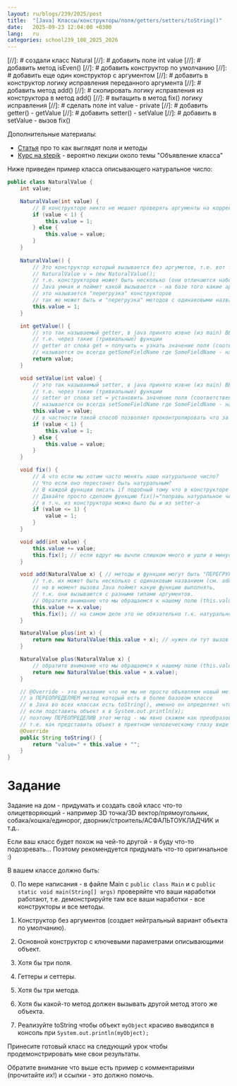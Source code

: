 ```yaml
---
layout: ru/blogs/239/2025/post
title:  "[Java] Классы/конструкторы/поля/getters/setters/toString()"
date:   2025-09-23 12:04:00 +0300
lang:   ru
categories: school239_108_2025_2026
---
```


[//]: # создали класс Natural
[//]: # добавить поле int value
[//]: # добавить метод isEven()
[//]: # добавить конструктор по умолчанию
[//]: # добавить еще один конструктор с аргументом
[//]: # добавить в конструктор логику исправления переданного аргумента
[//]: # добавить метод add()
[//]: # скопировать логику исправления из конструктора в метод add()
[//]: # вытащить в метод fix() логику исправления
[//]: # сделать поле int value - private
[//]: # добавить getter() - getValue
[//]: # добавить setter() - setValue
[//]: # добавить в setValue - вызов fix()

Дополнительные материалы:

- [Статья](/blogs/239/2022/school239_108_2022_2023/2022/09/23/class-methods1.html) про то как выглядят поля и методы
- [Курс на stepik](https://stepik.org/course/187/promo) - вероятно лекции около темы "Объявление класса"

Ниже приведен пример класса описывающего натуральное число:

```java
public class NaturalValue {
    int value;

    NaturalValue(int value) {
        // В конструкторе никто не мешает проверять аргументы на корректность и как-то их изменять (исправлять)
        if (value < 1) {
            this.value = 1;
        } else {
            this.value = value;
        }
    }
    
    NaturalValue() {
        // Это конструктор который вызывается без аргуметов, т.е. вот так:
        // NaturalValue v = new NaturalValue();
        // т.е. конструкторов может быть несколько (они отличаются набором аргументов)
        // Java умная и поймет какой вызывается - на базе того какие аргументы передаются в конструктор из main-функции
        // это называется "перегрузка" конструкторов
        // так же может быть и "перегрузка" методов с одинаковыми названиями но разными аргументами 
        this.value = 1;
    }

    int getValue() {
        // это так называемый getter, в java принято извне (из main) ВЕЖЛИВО узнавать значения полей
        // т.е. через такие (тривиальные) функции
        // getter от слова get = получить = узнать значение поля (соответственно тип результата = типу поля)
        // называется он всегда getSomeFieldName где SomeFieldName - название поля (с большой буквы)
        return value;
    }

    void setValue(int value) {
        // это так называемый setter, в java принято извне (из main) ВЕЖЛИВО МЕНЯТЬ значения полей
        // т.е. через такие (тривиальные) функции
        // setter от слова set = установить значение поля (соответственно результата нет - void)
        // называется он всегда setSomeFieldName где SomeFieldName - название поля (с большой буквы)
        this.value = value;
        // в частности такой способ позволяет проконтролировать что за значение нам подсунили и поправить его:
        if (value < 1) {
            this.value = 1;
        } else {
            this.value = value;
        }
    }

    void fix() {
        // А что если мы хотим часто менять наше натуральное число?
        // Что если оно перестанет быть натуральным?
        // В каждой функции писать if подобный тому что в конструкторе и setter-е? Утомительно и не красиво!
        // Давайте просто сделаем функцию fix()="поправь натуральное число если это требуется" и будем ее вызывать отовсюду
        // в т.ч. из конструктора можно было бы и из setter-а
        if (value <= 1) {
            value = 1;
        }
    }

    void add(int value) {
        this.value += value;
        this.fix(); // если вдруг мы вычли слишком много и ушли в минус (или до нуля) - поправляем
    }

    void add(NaturalValue x) { // методы и функции могут быть "ПЕРЕГРУЖЕНЫ" (overloaded)
        // т.е. их может быть несколько с одинаковым названием (см. add выше)
        // но в момент вызова Java поймет какую функцию выполнять,
        // т.к. они вызываются с разными типами аргументов.
        // Обратите внимание что мы обращаемся к нашему полю (this.value) и к чужому полю (x.value)
        this.value += x.value;
        this.fix(); // на самом деле это не обязательно т.к. натуральное+натуральное=натуральное, но так спокойнее и надежнее...
    }

    NaturalValue plus(int x) {
        return new NaturalValue(this.value + x); // нужен ли тут вызов fix?
    }

    NaturalValue plus(NaturalValue x) {
        // обратите внимание что мы обращаемся к нашему полю (this.value) и к чужому полю (x.value)
        return new NaturalValue(this.value + x.value); 
    }

    // @Override - это указание что не мы не просто объявляем новый метод,
    // а ПЕРЕОПРЕДЕЛЯЕМ метод который есть в более базовом классе
    // в Java во всех классах есть toString(), именно он определяет что будет выведено
    // если подставить объект x в System.out.println(x);
    // поэтому ПЕРЕОПРЕДЕЛИВ этот метод - мы явно скажем как преобразовать объект в строку
    // т.е. как представить объект в приятном человеческому глазу виде
    @Override
    public String toString() {
        return "value=" + this.value + "";
    }
}
```

**Задание**
====

Задание на дом - придумать и создать свой класс что-то олицетворяющий - например 3D точка/3D вектор/прямоугольник, собака/кошка/единорог, дворник/строитель/АСФАЛЬТОУКЛАДЧИК и т.д..

Если ваш класс будет похож на чей-то другой - я буду что-то подозревать... Поэтому рекомендуется придумать что-то оригинальное :)

В вашем классе должно быть:

0) По мере написания - в файле Main с ```public class Main``` и с ```public static void main(String[] args)``` проверяйте что ваши наработки работают, т.е. демонстрируйте там все ваши наработки - все конструкторы и все методы.

1) Конструктор без аргументов (создает нейтральный вариант объекта по умолчанию).

2) Основной конструктор с ключевыми параметрами описывающими объект.

4) Хотя бы три поля.

5) Геттеры и сеттеры.

5) Хотя бы три метода.

6) Хотя бы какой-то метод должен вызывать другой метод этого же объекта.

7) Реализуйте toString чтобы объект ```myObject``` красиво выводился в консоль при ```System.out.println(myObject);```

Принесите готовый класс на следующий урок чтобы продемонстрировать мне свои результаты.

Обратите внимание что выше есть пример с комментариями (прочитайте их!) и ссылки - это должно помочь.
